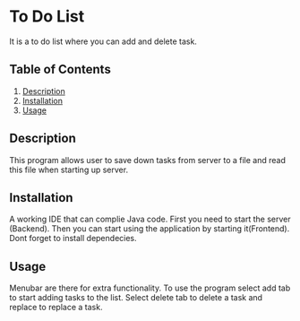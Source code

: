 # To Do List
It is a to do list where you can add and delete task.

## Table of Contents
1. [Description](#description)
2. [Installation](#installation)
3. [Usage](#usage)

## Description
This program allows user to save down tasks from server to a file and read this file when starting up server. 

## Installation
A working IDE that can complie Java code. First you need to start the server (Backend). Then you can start using the application by starting it(Frontend). Dont forget to install dependecies.

## Usage
Menubar are there for extra functionality. To use the program select add tab to start adding tasks to the list. Select delete tab to delete a task and replace to replace a task.